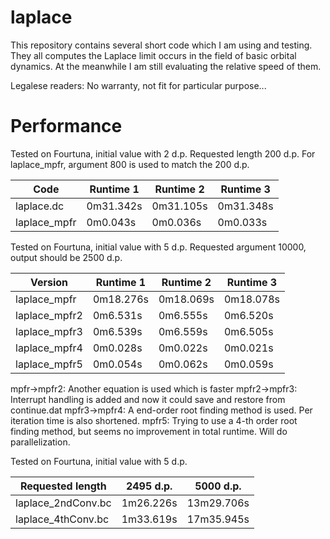 laplace
=======
This repository contains several short code which I am using and testing.
They all computes the Laplace limit occurs in the field of basic orbital dynamics.
At the meanwhile I am still evaluating the relative speed of them.

Legalese readers: No warranty, not fit for particular purpose...

Performance
===========
Tested on Fourtuna, initial value with 2 d.p.
Requested length 200 d.p.
For laplace_mpfr, argument 800 is used to match the 200 d.p.

| Code | Runtime 1 | Runtime 2 | Runtime 3 |
| --- | --- | --- | --- |
| laplace.dc | 0m31.342s | 0m31.105s | 0m31.348s |
| laplace_mpfr | 0m0.043s | 0m0.036s | 0m0.033s |

Tested on Fourtuna, initial value with 5 d.p.
Requested argument 10000, output should be 2500 d.p.

| Version | Runtime 1 | Runtime 2 | Runtime 3 |
| --- | --- | --- | --- |
| laplace_mpfr | 0m18.276s | 0m18.069s | 0m18.078s |
| laplace_mpfr2 | 0m6.531s | 0m6.555s | 0m6.520s |
| laplace_mpfr3 | 0m6.539s | 0m6.559s | 0m6.505s |
| laplace_mpfr4 | 0m0.028s | 0m0.022s | 0m0.021s |
| laplace_mpfr5 | 0m0.054s | 0m0.062s | 0m0.059s |

mpfr->mpfr2: Another equation is used which is faster
mpfr2->mpfr3: Interrupt handling is added and now it could save and restore from continue.dat
mpfr3->mpfr4: A end-order root finding method is used. Per iteration time is also shortened.
mpfr5: Trying to use a 4-th order root finding method, but seems no improvement in total runtime. Will do parallelization.

Tested on Fourtuna, initial value with 5 d.p.

| Requested length | 2495 d.p. | 5000 d.p. |
| --- | --- | --- |
| laplace_2ndConv.bc | 1m26.226s | 13m29.706s |
| laplace_4thConv.bc | 1m33.619s | 17m35.945s |
